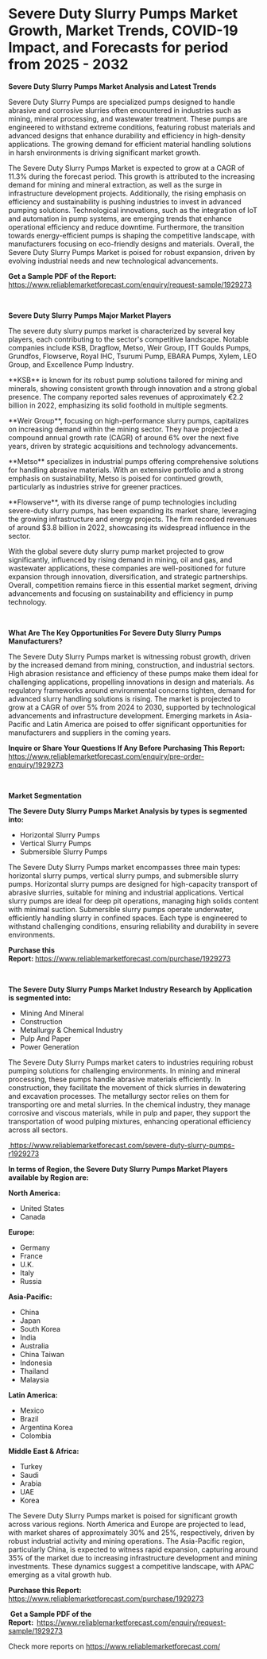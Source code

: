 <p><h1>Severe Duty Slurry Pumps Market Growth, Market Trends, COVID-19 Impact, and Forecasts for period from 2025 - 2032</h1></p><p><strong>Severe Duty Slurry Pumps Market Analysis and Latest Trends</strong></p>
<p><p>Severe Duty Slurry Pumps are specialized pumps designed to handle abrasive and corrosive slurries often encountered in industries such as mining, mineral processing, and wastewater treatment. These pumps are engineered to withstand extreme conditions, featuring robust materials and advanced designs that enhance durability and efficiency in high-density applications. The growing demand for efficient material handling solutions in harsh environments is driving significant market growth.</p><p>The Severe Duty Slurry Pumps Market is expected to grow at a CAGR of 11.3% during the forecast period. This growth is attributed to the increasing demand for mining and mineral extraction, as well as the surge in infrastructure development projects. Additionally, the rising emphasis on efficiency and sustainability is pushing industries to invest in advanced pumping solutions. Technological innovations, such as the integration of IoT and automation in pump systems, are emerging trends that enhance operational efficiency and reduce downtime. Furthermore, the transition towards energy-efficient pumps is shaping the competitive landscape, with manufacturers focusing on eco-friendly designs and materials. Overall, the Severe Duty Slurry Pumps Market is poised for robust expansion, driven by evolving industrial needs and new technological advancements.</p></p>
<p><strong>Get a Sample PDF of the Report:&nbsp;</strong> <a href="https://www.reliablemarketforecast.com/enquiry/request-sample/1929273?utm_campaign=1105&utm_medium=2&utm_source=Github&utm_content=ia&utm_term=16012025&utm_id=severe-duty-slurry-pumps">https://www.reliablemarketforecast.com/enquiry/request-sample/1929273</a></p>
<p>&nbsp;</p>
<p><strong>Severe Duty Slurry Pumps Major Market Players</strong></p>
<p><p>The severe duty slurry pumps market is characterized by several key players, each contributing to the sector's competitive landscape. Notable companies include KSB, Dragflow, Metso, Weir Group, ITT Goulds Pumps, Grundfos, Flowserve, Royal IHC, Tsurumi Pump, EBARA Pumps, Xylem, LEO Group, and Excellence Pump Industry.</p><p>**KSB** is known for its robust pump solutions tailored for mining and minerals, showing consistent growth through innovation and a strong global presence. The company reported sales revenues of approximately €2.2 billion in 2022, emphasizing its solid foothold in multiple segments.</p><p>**Weir Group**, focusing on high-performance slurry pumps, capitalizes on increasing demand within the mining sector. They have projected a compound annual growth rate (CAGR) of around 6% over the next five years, driven by strategic acquisitions and technology advancements. </p><p>**Metso** specializes in industrial pumps offering comprehensive solutions for handling abrasive materials. With an extensive portfolio and a strong emphasis on sustainability, Metso is poised for continued growth, particularly as industries strive for greener practices.</p><p>**Flowserve**, with its diverse range of pump technologies including severe-duty slurry pumps, has been expanding its market share, leveraging the growing infrastructure and energy projects. The firm recorded revenues of around $3.8 billion in 2022, showcasing its widespread influence in the sector.</p><p>With the global severe duty slurry pump market projected to grow significantly, influenced by rising demand in mining, oil and gas, and wastewater applications, these companies are well-positioned for future expansion through innovation, diversification, and strategic partnerships. Overall, competition remains fierce in this essential market segment, driving advancements and focusing on sustainability and efficiency in pump technology.</p></p>
<p>&nbsp;</p>
<p><strong>What Are The Key Opportunities For Severe Duty Slurry Pumps Manufacturers?</strong></p>
<p><p>The Severe Duty Slurry Pumps market is witnessing robust growth, driven by the increased demand from mining, construction, and industrial sectors. High abrasion resistance and efficiency of these pumps make them ideal for challenging applications, propelling innovations in design and materials. As regulatory frameworks around environmental concerns tighten, demand for advanced slurry handling solutions is rising. The market is projected to grow at a CAGR of over 5% from 2024 to 2030, supported by technological advancements and infrastructure development. Emerging markets in Asia-Pacific and Latin America are poised to offer significant opportunities for manufacturers and suppliers in the coming years.</p></p>
<p><strong>Inquire or Share Your Questions If Any Before Purchasing This Report:</strong> <a href="https://www.reliablemarketforecast.com/enquiry/pre-order-enquiry/1929273?utm_campaign=1105&utm_medium=2&utm_source=Github&utm_content=ia&utm_term=16012025&utm_id=severe-duty-slurry-pumps">https://www.reliablemarketforecast.com/enquiry/pre-order-enquiry/1929273</a></p>
<p>&nbsp;</p>
<p><strong>Market Segmentation</strong></p>
<p><strong>The Severe Duty Slurry Pumps Market Analysis by types is segmented into:</strong></p>
<p><ul><li>Horizontal Slurry Pumps</li><li>Vertical Slurry Pumps</li><li>Submersible Slurry Pumps</li></ul></p>
<p><p>The Severe Duty Slurry Pumps market encompasses three main types: horizontal slurry pumps, vertical slurry pumps, and submersible slurry pumps. Horizontal slurry pumps are designed for high-capacity transport of abrasive slurries, suitable for mining and industrial applications. Vertical slurry pumps are ideal for deep pit operations, managing high solids content with minimal suction. Submersible slurry pumps operate underwater, efficiently handling slurry in confined spaces. Each type is engineered to withstand challenging conditions, ensuring reliability and durability in severe environments.</p></p>
<p><strong>Purchase this Report:&nbsp;</strong><a href="https://www.reliablemarketforecast.com/purchase/1929273?utm_campaign=1105&utm_medium=2&utm_source=Github&utm_content=ia&utm_term=16012025&utm_id=severe-duty-slurry-pumps">https://www.reliablemarketforecast.com/purchase/1929273</a></p>
<p>&nbsp;</p>
<p><strong>The Severe Duty Slurry Pumps Market Industry Research by Application is segmented into:</strong></p>
<p><ul><li>Mining And Mineral</li><li>Construction</li><li>Metallurgy & Chemical Industry</li><li>Pulp And Paper</li><li>Power Generation</li></ul></p>
<p><p>The Severe Duty Slurry Pumps market caters to industries requiring robust pumping solutions for challenging environments. In mining and mineral processing, these pumps handle abrasive materials efficiently. In construction, they facilitate the movement of thick slurries in dewatering and excavation processes. The metallurgy sector relies on them for transporting ore and metal slurries. In the chemical industry, they manage corrosive and viscous materials, while in pulp and paper, they support the transportation of wood pulping mixtures, enhancing operational efficiency across all sectors.</p></p>
<p><a href="https://www.reliablemarketforecast.com/severe-duty-slurry-pumps-r1929273?utm_campaign=1105&utm_medium=2&utm_source=Github&utm_content=ia&utm_term=16012025&utm_id=severe-duty-slurry-pumps">&nbsp;https://www.reliablemarketforecast.com/severe-duty-slurry-pumps-r1929273</a></p>
<p><strong>In terms of Region, the Severe Duty Slurry Pumps Market Players available by Region are:</strong></p>
<p>
    <p> <strong> North America: </strong>
        <ul>
            <li>United States</li>
            <li>Canada</li>
        </ul>
        </p> 
    <p> <strong> Europe: </strong>
        <ul>
            <li>Germany</li>
            <li>France</li>
            <li>U.K.</li>
            <li>Italy</li>
            <li>Russia</li>
        </ul>
        </p> 
    <p> <strong> Asia-Pacific: </strong>
        <ul>
            <li>China</li>
            <li>Japan</li>
            <li>South Korea</li>
            <li>India</li>
            <li>Australia</li>
            <li>China Taiwan</li>
            <li>Indonesia</li>
            <li>Thailand</li>
            <li>Malaysia</li>
        </ul>
        </p> 
    <p> <strong> Latin America: </strong>
        <ul>
            <li>Mexico</li>
            <li>Brazil</li>
            <li>Argentina Korea</li>
            <li>Colombia</li>
        </ul>
        </p> 
    <p> <strong> Middle East & Africa: </strong>
        <ul>
            <li>Turkey</li>
            <li>Saudi</li>
            <li>Arabia</li>
            <li>UAE</li>
            <li>Korea</li>
        </ul>
    </p>
    </p>
<p><p>The Severe Duty Slurry Pumps market is poised for significant growth across various regions. North America and Europe are projected to lead, with market shares of approximately 30% and 25%, respectively, driven by robust industrial activity and mining operations. The Asia-Pacific region, particularly China, is expected to witness rapid expansion, capturing around 35% of the market due to increasing infrastructure development and mining investments. These dynamics suggest a competitive landscape, with APAC emerging as a vital growth hub.</p></p>
<p><strong>Purchase this Report: </strong><a href="https://www.reliablemarketforecast.com/purchase/1929273?utm_campaign=1105&utm_medium=2&utm_source=Github&utm_content=ia&utm_term=16012025&utm_id=severe-duty-slurry-pumps">https://www.reliablemarketforecast.com/purchase/1929273</a></p>
<p>&nbsp;<strong>Get a Sample PDF of the Report:&nbsp;&nbsp;</strong><a href="https://www.reliablemarketforecast.com/enquiry/request-sample/1929273?utm_campaign=1105&utm_medium=2&utm_source=Github&utm_content=ia&utm_term=16012025&utm_id=severe-duty-slurry-pumps">https://www.reliablemarketforecast.com/enquiry/request-sample/1929273</a></p>
<p><strong></strong></p>
<p>Check more reports on <a href="https://www.reliablemarketforecast.com/?utm_campaign=1105&utm_medium=2&utm_source=Github&utm_content=ia&utm_term=16012025&utm_id=severe-duty-slurry-pumps">https://www.reliablemarketforecast.com/</a></p>